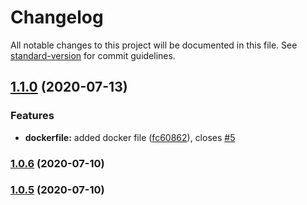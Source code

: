# Changelog

All notable changes to this project will be documented in this file. See
[standard-version](https://github.com/conventional-changelog/standard-version)
for commit guidelines.

## [1.1.0](https://github.com/codingwithmanny/nodets-rest-auth-bootstrap/compare/v1.0.6...v1.1.0) (2020-07-13)

### Features

- **dockerfile:** added docker file
  ([fc60862](https://github.com/codingwithmanny/nodets-rest-auth-bootstrap/commit/fc6086216accd6c5c6c3cca277efca51dba25235)),
  closes
  [#5](https://github.com/codingwithmanny/nodets-rest-auth-bootstrap/issues/5)

### [1.0.6](https://github.com/codingwithmanny/nodets-rest-auth-bootstrap/compare/v1.0.5...v1.0.6) (2020-07-10)

### [1.0.5](https://github.com/codingwithmanny/nodets-rest-auth-bootstrap/compare/v1.0.4...v1.0.5) (2020-07-10)

